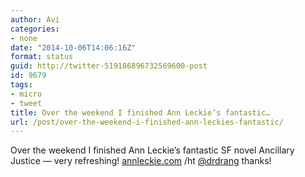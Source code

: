 ```yaml
---
author: Avi
categories:
- none
date: "2014-10-06T14:06:16Z"
format: status
guid: http://twitter-519186896732569600-post
id: 9679
tags:
- micro
- tweet
title: Over the weekend I finished Ann Leckie’s fantastic…
url: /post/over-the-weekend-i-finished-ann-leckies-fantastic/
---
```

Over the weekend I finished Ann Leckie’s fantastic SF novel Ancillary Justice — very refreshing! [annleckie.com](http://www.annleckie.com) /ht [@drdrang](http://twitter.com/drdrang) thanks!